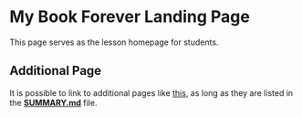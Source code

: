 # My Book Forever Landing Page
This page serves as the lesson homepage for students.

## Additional Page
It is possible to link to additional pages like [this](AdditionalPage.md), as long as they are listed in the [**SUMMARY.md**](SUMMARY.md) file.
